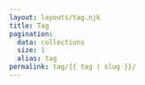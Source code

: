 ```yaml
---
layout: layouts/tag.njk
title: Tag
pagination:
  data: collections
  size: 1
  alias: tag
permalink: tag/{{ tag | slug }}/
---
```

